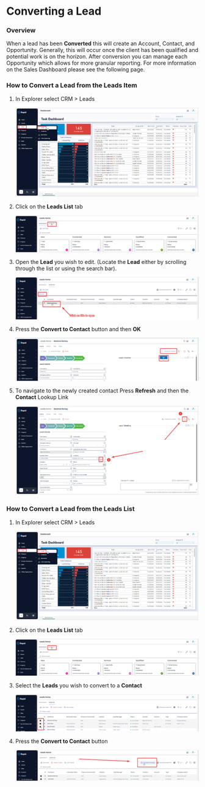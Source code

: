 # Converting a Lead

### Overview

When a lead has been **Converted** this will create an Account, Contact, and Opportunity. Generally, this will occur once the client has been qualified and potential work is on the horizon. After conversion you can manage each Opportunity which allows for more granular reporting. For more information on the Sales Dashboard please see the following page.

### How to Convert a Lead from the Leads Item

1. In Explorer select CRM &gt; Leads  

    ![Navigate to Leads](<Side bar navigate to CRM Leads.png>)

2. Click on the **Leads List** tab  

    ![Navigate to the leads list](<Tab strip navigate to Leads List.png>)

3. Open the **Lead** you wish to edit. (Locate the **Lead** either by scrolling through the list or using the search bar).  

    ![Open a lead](<Open the lead you wish to edit.png>)

4. Press the **Convert to Contact** button and then **OK** 

    ![image-1702503720569.png](./downloaded_image_1705285203646.png)

5. To navigate to the newly created contact Press **Refresh** and then the **Contact** Lookup Link  

    ![image-1702504184145.png](./downloaded_image_1705285204666.png)

### How to Convert a Lead from the Leads List

1. In Explorer select CRM &gt; Leads  

    ![Navigate to Leads](<Side bar navigate to CRM Leads.png>)

2. Click on the **Leads List** tab  

    ![Navigate to the leads list](<Tab strip navigate to Leads List.png>)

3. Select the **Leads** you wish to convert to a **Contact** 

    ![image-1702512027613.png](./downloaded_image_1705285207704.png)

4. Press the **Convert to Contact** button 

    ![image-1702512099100.png](./downloaded_image_1705285208715.png)